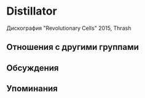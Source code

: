 # Distillator

Дискография
"Revolutionary Cells" 2015, Thrash

## Отношения с другими группами


## Обсуждения


## Упоминания

